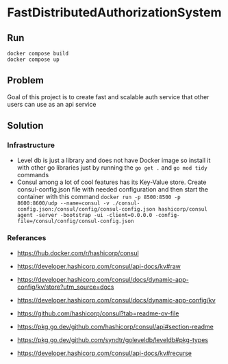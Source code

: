 # FastDistributedAuthorizationSystem

## Run

```
docker compose build
docker compose up
```

## Problem
Goal of this project is to create fast and scalable auth service that other users can use as an api service

## Solution

### Infrastructure
- Level db is just a library and does not have Docker image so install it with other go libraries just by running the `go get .` and `go mod tidy` commands
- Consul among a lot of cool features has its Key-Value store. Create consul-config.json file with needed configuration and then start the container with this command `docker run -p 8500:8500 -p 8600:8600/udp --name=consul -v ./consul-config.json:/consul/config/consul-config.json hashicorp/consul agent -server -bootstrap -ui -client=0.0.0.0 -config-file=/consul/config/consul-config.json`

### Referances
- https://hub.docker.com/r/hashicorp/consul

- https://developer.hashicorp.com/consul/api-docs/kv#raw
- https://developer.hashicorp.com/consul/docs/dynamic-app-config/kv/store?utm_source=docs
- https://developer.hashicorp.com/consul/docs/dynamic-app-config/kv
- https://github.com/hashicorp/consul?tab=readme-ov-file

- https://pkg.go.dev/github.com/hashicorp/consul/api#section-readme

- https://pkg.go.dev/github.com/syndtr/goleveldb/leveldb#pkg-types
- https://developer.hashicorp.com/consul/api-docs/kv#recurse